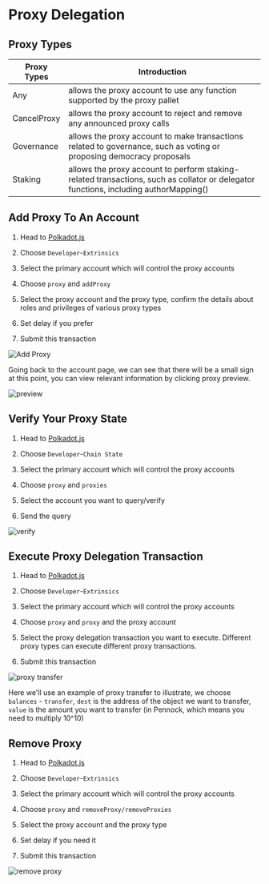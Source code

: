 # Proxy Delegation

## Proxy Types

| Proxy Types | Introduction                                                                                                                         |
| ----------- | ------------------------------------------------------------------------------------------------------------------------------------ |
| Any         | allows the proxy account to use any function supported by the proxy pallet                                                           |
| CancelProxy | allows the proxy account to reject and remove any announced proxy calls                                                              |
| Governance  | allows the proxy account to make transactions related to governance, such as voting or proposing democracy proposals                 |
| Staking     | allows the proxy account to perform staking-related transactions, such as collator or delegator functions, including authorMapping() |

## Add Proxy To An Account

1. Head to [Polkadot.js](https://polkadot.js.org/apps/?rpc=wss%3A%2F%2Fbsr.zeitgeist.pm#/accounts)

2. Choose `Developer`-`Extrinsics`

3. Select the primary account which will control the proxy accounts

4. Choose `proxy` and `addProxy`

5. Select the proxy account and the proxy type, confirm the details about roles and privileges of various proxy types

6. Set delay if you prefer

7. Submit this transaction

![Add Proxy](/img/add-proxy.png)

Going back to the account page, we can see that there will be a small sign at this point, you can view relevant information by clicking proxy preview.

![preview](/img/add-proxy-preview.png)

## Verify Your Proxy State

1. Head to [Polkadot.js](https://polkadot.js.org/apps/?rpc=wss%3A%2F%2Fbsr.zeitgeist.pm#/accounts)

2. Choose `Developer`-`Chain State`

3. Select the primary account which will control the proxy accounts

4. Choose `proxy` and `proxies`

5. Select the account you want to query/verify

6. Send the query

![verify](/img/verify-proxy.png)

## Execute Proxy Delegation Transaction

1. Head to [Polkadot.js](https://polkadot.js.org/apps/?rpc=wss%3A%2F%2Fbsr.zeitgeist.pm#/accounts)

2. Choose `Developer`-`Extrinsics`

3. Select the primary account which will control the proxy accounts

4. Choose `proxy` and `proxy` and the proxy account

5. Select the proxy delegation transaction you want to execute. Different proxy types can execute different proxy transactions.

6. Submit this transaction

![proxy transfer](/img/proxy-transfer.png)

Here we'll use an example of proxy transfer to illustrate, we choose `balances` - `transfer`, `dest` is the address of the object we want to transfer, `value` is the amount you want to transfer (in Pennock, which means you need to multiply 10^10)

## Remove Proxy

1. Head to [Polkadot.js](https://polkadot.js.org/apps/?rpc=wss%3A%2F%2Fbsr.zeitgeist.pm#/accounts)

2. Choose `Developer`-`Extrinsics`

3. Select the primary account which will control the proxy accounts

4. Choose `proxy` and `removeProxy/removeProxies`

5. Select the proxy account and the proxy type

6. Set delay if you need it

7. Submit this transaction

![remove proxy](/img/remove-proxy.png)
